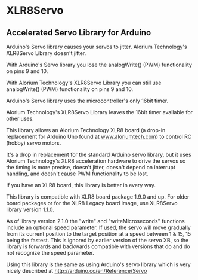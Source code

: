 # XLR8Servo
## Accelerated Servo Library for Arduino

Arduino's Servo library causes your servos to jitter.
Alorium Technology's XLR8Servo Library doesn't jitter.

With Arduino's Servo library you lose the analogWrite() (PWM) functionality on pins 9 and 10.

With Alorium Technology's XLR8Servo Library you can still use analogWrite() (PWM) functionality on pins 9 and 10.

Arduino's Servo library uses the microcontroller's only 16bit timer.

Alorium Technology's XLR8Servo Library leaves the 16bit timer available for other uses.

This library allows an Alorium Technology XLR8 board (a drop-in replacement for Arduino Uno found at www.aloriumtech.com) to control RC (hobby) servo motors.

It's a drop in replacement for the standard Arduino servo library, but it uses Alorium Technology's XLR8 acceleration hardware to drive the servos so the timing is more precise, doesn't jitter, doesn't depend on interrupt handling, and doesn't cause PWM functionality to be lost.

If you have an XLR8 board, this library is better in every way.

This library is compatible with XLR8 board package 1.9.0 and up. For older board packages or for the XLR8 Legacy board image, use XLR8Servo library version 1.1.0.

As of library version 2.1.0 the "write" and "writeMicroseconds" functions include an optional speed parameter. If used, the servo will move gradually from its current position to the target position at a speed between 1 & 15, 15 being the fastest. This is ignored by earlier version of the servo XB, so the library is forwards and backwards compatible with versions that do and do not recognize the speed parameter.

Using this library is the same as using Arduino's servo library which is very nicely described at http://arduino.cc/en/Reference/Servo


